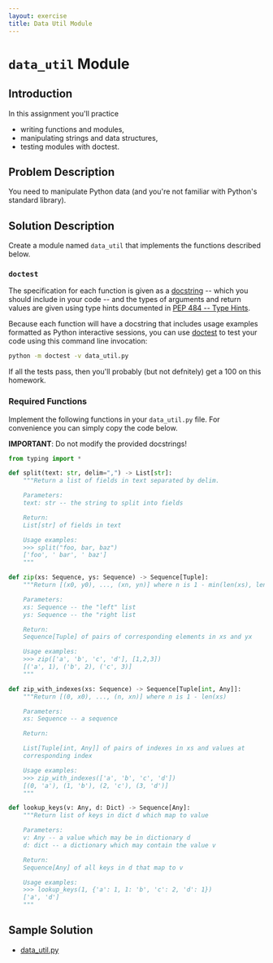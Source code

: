 ```yaml
---
layout: exercise
title: Data Util Module
---
```


# `data_util` Module

## Introduction

In this assignment you'll practice

- writing functions and modules,
- manipulating strings and data structures,
- testing modules with doctest.

## Problem Description

You need to manipulate Python data (and you're not familiar with Python's standard library).

## Solution Description

Create a module named `data_util` that implements the functions described below.

### `doctest`

The specification for each function is given as a [docstring](https://www.python.org/dev/peps/pep-0257/) -- which you should include in your code -- and the types of arguments and return values are given using type hints documented in [PEP 484 -- Type Hints](https://www.python.org/dev/peps/pep-0484/).

Because each function will have a docstring that includes usage examples formatted as Python interactive sessions, you can use [doctest](https://docs.python.org/3/library/doctest.html) to test your code using this command line invocation:

```sh
python -m doctest -v data_util.py
```

If all the tests pass, then you'll probably (but not defnitely) get a 100 on this homework.

### Required Functions

Implement the following functions in your `data_util.py` file. For convenience you can simply copy the code below.

**IMPORTANT**: Do not modify the provided docstrings!

```Python
from typing import *

def split(text: str, delim=",") -> List[str]:
    """Return a list of fields in text separated by delim.

    Parameters:
    text: str -- the string to split into fields

    Return:
    List[str] of fields in text

    Usage examples:
    >>> split("foo, bar, baz")
    ['foo', ' bar', ' baz']
    """

def zip(xs: Sequence, ys: Sequence) -> Sequence[Tuple]:
    """Return [(x0, y0), ..., (xn, yn)] where n is 1 - min(len(xs), len(ys))

    Parameters:
    xs: Sequence -- the "left" list
    ys: Sequence -- the "right list

    Return:
    Sequence[Tuple] of pairs of corresponding elements in xs and yx

    Usage examples:
    >>> zip(['a', 'b', 'c', 'd'], [1,2,3])
    [('a', 1), ('b', 2), ('c', 3)]
    """

def zip_with_indexes(xs: Sequence) -> Sequence[Tuple[int, Any]]:
    """Return [(0, x0), ..., (n, xn)] where n is 1 - len(xs)

    Parameters:
    xs: Sequence -- a sequence

    Return:

    List[Tuple[int, Any]] of pairs of indexes in xs and values at
    corresponding index

    Usage examples:
    >>> zip_with_indexes(['a', 'b', 'c', 'd'])
    [(0, 'a'), (1, 'b'), (2, 'c'), (3, 'd')]
    """

def lookup_keys(v: Any, d: Dict) -> Sequence[Any]:
    """Return list of keys in dict d which map to value

    Parameters:
    v: Any -- a value which may be in dictionary d
    d: dict -- a dictionary which may contain the value v

    Return:
    Sequence[Any] of all keys in d that map to v

    Usage examples:
    >>> lookup_keys(1, {'a': 1, 1: 'b', 'c': 2, 'd': 1})
    ['a', 'd']
    """
```

## Sample Solution

- [data_util.py](data_util.py)
